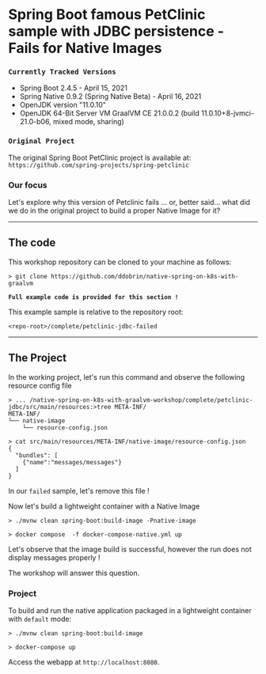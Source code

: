 # Spring Boot famous PetClinic sample with JDBC persistence - Fails for Native Images

### `Currently Tracked Versions`
* Spring Boot 2.4.5 - April 15, 2021
* Spring Native 0.9.2 (Spring Native Beta) - April 16, 2021
* OpenJDK version "11.0.10"
* OpenJDK 64-Bit Server VM GraalVM CE 21.0.0.2 (build 11.0.10+8-jvmci-21.0-b06, mixed mode, sharing)

### `Original Project`
The original Spring Boot PetClinic project is available at: `https://github.com/spring-projects/spring-petclinic`

### Our focus
Let's explore why this version of Petclinic fails ... or, better said... what did we do in the original project 
to build a proper Native Image for it?

----
## The code

This workshop repository can be cloned to your machine as follows:
```shell
> git clone https://github.com/ddobrin/native-spring-on-k8s-with-graalvm
```

**`Full example code is provided for this section !`**

This example sample is relative to the repository root:
```shell
<repo-root>/complete/petclinic-jdbc-failed
```
----

## The Project

In the working project, let's run this command and observe the following resource config file 
```shell
> ... /native-spring-on-k8s-with-graalvm-workshop/complete/petclinic-jdbc/src/main/resources:>tree META-INF/
META-INF/
└── native-image
    └── resource-config.json

> cat src/main/resources/META-INF/native-image/resource-config.json 
{
  "bundles": [
    {"name":"messages/messages"}
  ]
}
```

In our `failed` sample, let's remove this file !

Now let's build a lightweight container with a Native Image
```shell
> ./mvnw clean spring-boot:build-image -Pnative-image

> docker compose  -f docker-compose-native.yml up
```

Let's observe that the image build is successful, however the run does not display messages properly ! 

The workshop will answer this question.


### Project
To build and run the native application packaged in a lightweight container with `default` mode:
```shell
> ./mvnw clean spring-boot:build-image

> docker-compose up
```

Access the webapp at `http://localhost:8080`.